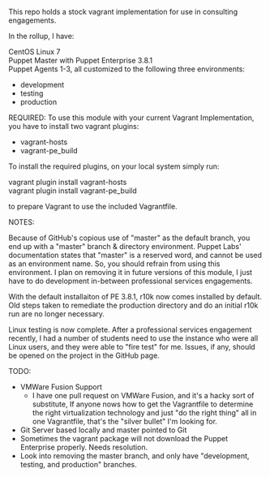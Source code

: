 This repo holds a stock vagrant implementation for use in consulting engagements.

In the rollup, I have:

CentOS Linux 7<br>
Puppet Master with Puppet Enterprise 3.8.1<br>
Puppet Agents 1-3, all customized to the following three environments:<br>
- development<br>
- testing<br>
- production<br>

REQUIRED:
To use this module with your current Vagrant Implementation, you have to install two vagrant plugins:
- vagrant-hosts<br>
- vagrant-pe_build<br>

To install the required plugins, on your local system simply run:

vagrant plugin install vagrant-hosts<br>
vagrant plugin install vagrant-pe_build<br>

to prepare Vagrant to use the included Vagrantfile.

NOTES:

Because of GitHub's copious use of "master" as the default branch, you end up with a "master" 
branch & directory environment.  Puppet Labs' documentation states that "master" is a reserved
word, and cannot be used as an environment name.  So, you should refrain from using this 
environment.  I plan on removing it in future versions of this module, I just have to do 
development in-between professional services engagements.

With the default installaiton of PE 3.8.1, r10k now comes installed by default.  Old steps taken
to remediate the production directory and do an initial r10k run are no longer necessary. 

Linux testing is now complete.  After a professional services engagement recently, I had a 
number of students need to use the instance who were all Linux users, and they were able to
"fire test" for me.  Issues, if any, should be opened on the project in the GitHub page.


TODO:
- VMWare Fusion Support
  - I have one pull request on VMWare Fusion, and it's a hacky sort of substitute,
    If anyone nows how to get the Vagrantfile to determine the right virtualization
    technology and just "do the right thing" all in one Vagrantfile, that's the 
    "silver bullet" I'm looking for.
- Git Server based locally and master pointed to Git
- Sometimes the vagrant package will not download the Puppet Enterprise properly.  Needs resolution.
- Look into removing the master branch, and only have "development, testing, and production" branches.
